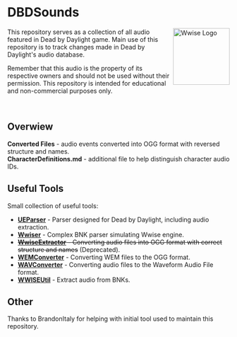 # DBDSounds
<img src="https://i.imgur.com/pBGzNxL.png" align="right" alt="Wwise Logo" width="128" height="128">

This repository serves as a collection of all audio featured in Dead by Daylight game. Main use of this repository is to track changes made in Dead by Daylight's audio database.

Remember that this audio is the property of its respective owners and should not be used without their permission. This repository is intended for educational and non-commercial purposes only.

‎

## Overwiew

**Converted Files** - audio events converted into OGG format with reversed structure and names.<br>
**CharacterDefinitions.md** - additional file to help distinguish character audio IDs.


## Useful Tools

Small collection of useful tools:
* **[UEParser](https://github.com/Masusder/UEParser)** - Parser designed for Dead by Daylight, including audio extraction.
* **[Wwiser](https://github.com/bnnm/wwiser)** - Complex BNK parser simulating Wwise engine.
* ~~**[WwiseExtractor](https://github.com/BrandonItaly/WwiseExtractor)** - Converting audio files into OGG format with correct structure and names~~ (Deprecated).
* **[WEMConverter](https://www.mediafire.com/file/pr0e7w2a0no8oes/WemConverter.rar/file)** - Converting WEM files to the OGG format.
* **[WAVConverter](https://audio.online-convert.com/convert-to-wav)** - Converting audio files to the Waveform Audio File format.
* **[WWISEUtil](https://github.com/hpxro7/wwiseutil/releases/download/1.1/wwiseutil-gui.exe)** - Extract audio from BNKs.

## Other

Thanks to BrandonItaly for helping with initial tool used to maintain this repository.
